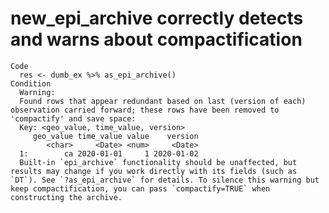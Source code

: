 # new_epi_archive correctly detects and warns about compactification

    Code
      res <- dumb_ex %>% as_epi_archive()
    Condition
      Warning:
      Found rows that appear redundant based on last (version of each) observation carried forward; these rows have been removed to 'compactify' and save space:
      Key: <geo_value, time_value, version>
         geo_value time_value value    version
            <char>     <Date> <num>     <Date>
      1:        ca 2020-01-01     1 2020-01-02
      Built-in `epi_archive` functionality should be unaffected, but results may change if you work directly with its fields (such as `DT`). See `?as_epi_archive` for details. To silence this warning but keep compactification, you can pass `compactify=TRUE` when constructing the archive.

